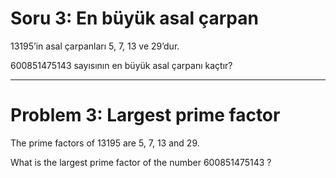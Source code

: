 # Soru 3: En büyük asal çarpan

13195’in asal çarpanları 5, 7, 13 ve 29’dur.

600851475143 sayısının en büyük asal çarpanı kaçtır?

---

# Problem 3: Largest prime factor

The prime factors of 13195 are 5, 7, 13 and 29.

What is the largest prime factor of the number 600851475143 ?